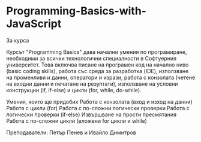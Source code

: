 # Programming-Basics-with-JavaScript

За курса

Курсът "Programming Basics" дава начални умения по програмиране, необходими за всички технологични специалности в Софтуерния университет. Това включва писане на програмен код на начално ниво (basic coding skills), работа със среда за разработка (IDE), използване на променливи и данни, оператори и изрази, работа с конзолата (четене на входни данни и печатане на резултати), използване на условни конструкции (if, if-else) и цикли (for, while, do-while).

Умения, които ще придобиx
Работа с конзолата (вход и изход на данни)
Работа с цикли (for)
Работа с по-сложни логически проверки
Работа с логически проверки (if-else)
Извършване на прости пресмятания
Работа с по-сложни цикли (вложени for цикли и while)

Преподаватели: Петър Пенев и Ивайло Димитров
